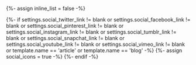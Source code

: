 {%- assign inline_list = false -%}

{%- if
  settings.social_twitter_link != blank
  or settings.social_facebook_link != blank
  or settings.social_pinterest_link != blank
  or settings.social_instagram_link != blank
  or settings.social_tumblr_link != blank
  or settings.social_snapchat_link != blank
  or settings.social_youtube_link != blank
  or settings.social_vimeo_link != blank
  or template.name == 'article'
  or template.name == 'blog'
-%}
  {%- assign social_icons = true -%}
{%- endif -%}

